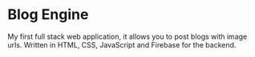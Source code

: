 # Blog Engine

My first full stack web application, it allows you to post blogs with image urls. Written in HTML, CSS, JavaScript and Firebase for the backend. 
